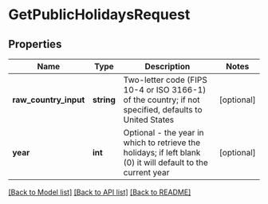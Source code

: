 # GetPublicHolidaysRequest

## Properties
Name | Type | Description | Notes
------------ | ------------- | ------------- | -------------
**raw_country_input** | **string** | Two-letter code (FIPS 10-4 or ISO 3166-1) of the country; if not specified, defaults to United States | [optional] 
**year** | **int** | Optional - the year in which to retrieve the holidays; if left blank (0) it will default to the current year | [optional] 

[[Back to Model list]](../README.md#documentation-for-models) [[Back to API list]](../README.md#documentation-for-api-endpoints) [[Back to README]](../README.md)


